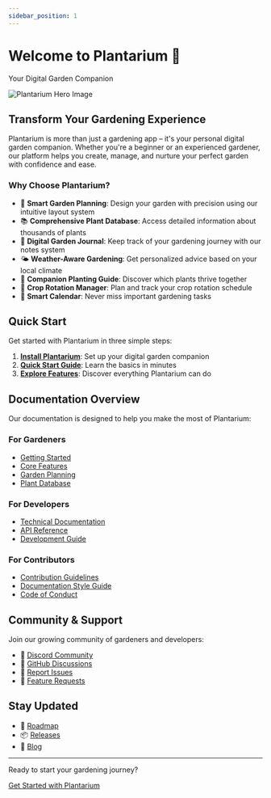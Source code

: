 ```yaml
---
sidebar_position: 1
---
```


# Welcome to Plantarium 🌱

Your Digital Garden Companion

<div style={{textAlign: 'center'}}>
  <img src="/img/plantarium-hero.png" alt="Plantarium Hero Image" style={{maxWidth: '600px', margin: '2rem auto'}} />
</div>

## Transform Your Gardening Experience

Plantarium is more than just a gardening app – it's your personal digital garden companion. Whether you're a beginner or an experienced gardener, our platform helps you create, manage, and nurture your perfect garden with confidence and ease.

### Why Choose Plantarium?

- 🌿 **Smart Garden Planning**: Design your garden with precision using our intuitive layout system
- 📚 **Comprehensive Plant Database**: Access detailed information about thousands of plants
- 📝 **Digital Garden Journal**: Keep track of your gardening journey with our notes system
- 🌤️ **Weather-Aware Gardening**: Get personalized advice based on your local climate
- 🤝 **Companion Planting Guide**: Discover which plants thrive together
- 🔄 **Crop Rotation Manager**: Plan and track your crop rotation schedule
- 📅 **Smart Calendar**: Never miss important gardening tasks

## Quick Start

Get started with Plantarium in three simple steps:

1. **[Install Plantarium](./installation)**: Set up your digital garden companion
2. **[Quick Start Guide](./quickstart)**: Learn the basics in minutes
3. **[Explore Features](./core-features)**: Discover everything Plantarium can do

## Documentation Overview

Our documentation is designed to help you make the most of Plantarium:

### For Gardeners
- [Getting Started](./getting-started)
- [Core Features](./core-features)
- [Garden Planning](./core-features/garden-layout)
- [Plant Database](./core-features/plant-database)

### For Developers
- [Technical Documentation](./technical)
- [API Reference](./technical/api-reference)
- [Development Guide](./development)

### For Contributors
- [Contribution Guidelines](../contributing/contribution_guidelines)
- [Documentation Style Guide](../contributing/documentation_style_guide)
- [Code of Conduct](../contributing/code-of-conduct)

## Community & Support

Join our growing community of gardeners and developers:

- 💬 [Discord Community](https://discord.gg/plantarium)
- 📝 [GitHub Discussions](https://github.com/dadapunk/plantarium/discussions)
- 🐛 [Report Issues](https://github.com/dadapunk/plantarium/issues)
- 📢 [Feature Requests](https://github.com/dadapunk/plantarium/discussions/categories/feature-requests)

## Stay Updated

- 📅 [Roadmap](../project-info/roadmap)
- 📦 [Releases](../project-info/releases)
- 📰 [Blog](/blog)

---

<div style={{textAlign: 'center', marginTop: '2rem'}}>
  <p>Ready to start your gardening journey?</p>
  <a href="./installation" className="button button--primary button--lg">
    Get Started with Plantarium
  </a>
</div> 